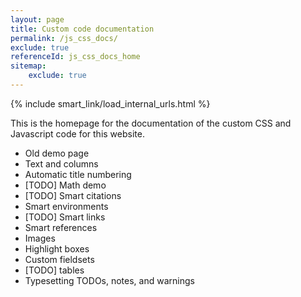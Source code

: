 ```yaml
---
layout: page
title: Custom code documentation
permalink: /js_css_docs/
exclude: true
referenceId: js_css_docs_home
sitemap:
    exclude: true
---
```


<div>
{% include smart_link/load_internal_urls.html %}
</div>

This is the homepage for the documentation of the custom CSS and Javascript code for this website.

- <smart-link linkType="int" linkId="js_css_docs_old">Old demo page</smart-link>
- <smart-link linkType="int" linkId="js_css_docs_text_columns">Text and columns</smart-link>
- <smart-link linkType="int" linkId="js_css_docs_title_numbering">Automatic title numbering</smart-link>
- <smart-link linkType="int" linkId="js_css_docs_math_demo">[TODO] Math demo</smart-link>
- <smart-link linkType="int" linkId="js_css_docs_smart_cite">[TODO] Smart citations</smart-link>
- <smart-link linkType="int" linkId="js_css_docs_smart_env">Smart environments</smart-link>
- <smart-link linkType="int" linkId="js_css_docs_smart_link">[TODO] Smart links</smart-link>
- <smart-link linkType="int" linkId="js_css_docs_smart_ref">Smart references</smart-link>
- <smart-link linkType="int" linkId="js_css_docs_images">Images</smart-link>
- <smart-link linkType="int" linkId="js_css_docs_highlight_boxes">Highlight boxes</smart-link>
- <smart-link linkType="int" linkId="js_css_docs_fieldsets">Custom fieldsets</smart-link>
- <smart-link linkType="int" linkId="js_css_docs_tables">[TODO] tables</smart-link>
- <smart-link linkType="int" linkId="js_css_docs_extra_boxes">Typesetting TODOs, notes, and warnings</smart-link>



